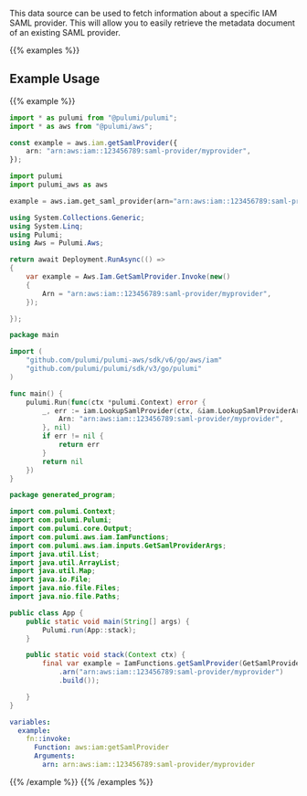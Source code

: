 This data source can be used to fetch information about a specific
IAM SAML provider. This will allow you to easily retrieve the metadata
document of an existing SAML provider.

{{% examples %}}
## Example Usage
{{% example %}}

```typescript
import * as pulumi from "@pulumi/pulumi";
import * as aws from "@pulumi/aws";

const example = aws.iam.getSamlProvider({
    arn: "arn:aws:iam::123456789:saml-provider/myprovider",
});
```
```python
import pulumi
import pulumi_aws as aws

example = aws.iam.get_saml_provider(arn="arn:aws:iam::123456789:saml-provider/myprovider")
```
```csharp
using System.Collections.Generic;
using System.Linq;
using Pulumi;
using Aws = Pulumi.Aws;

return await Deployment.RunAsync(() => 
{
    var example = Aws.Iam.GetSamlProvider.Invoke(new()
    {
        Arn = "arn:aws:iam::123456789:saml-provider/myprovider",
    });

});
```
```go
package main

import (
	"github.com/pulumi/pulumi-aws/sdk/v6/go/aws/iam"
	"github.com/pulumi/pulumi/sdk/v3/go/pulumi"
)

func main() {
	pulumi.Run(func(ctx *pulumi.Context) error {
		_, err := iam.LookupSamlProvider(ctx, &iam.LookupSamlProviderArgs{
			Arn: "arn:aws:iam::123456789:saml-provider/myprovider",
		}, nil)
		if err != nil {
			return err
		}
		return nil
	})
}
```
```java
package generated_program;

import com.pulumi.Context;
import com.pulumi.Pulumi;
import com.pulumi.core.Output;
import com.pulumi.aws.iam.IamFunctions;
import com.pulumi.aws.iam.inputs.GetSamlProviderArgs;
import java.util.List;
import java.util.ArrayList;
import java.util.Map;
import java.io.File;
import java.nio.file.Files;
import java.nio.file.Paths;

public class App {
    public static void main(String[] args) {
        Pulumi.run(App::stack);
    }

    public static void stack(Context ctx) {
        final var example = IamFunctions.getSamlProvider(GetSamlProviderArgs.builder()
            .arn("arn:aws:iam::123456789:saml-provider/myprovider")
            .build());

    }
}
```
```yaml
variables:
  example:
    fn::invoke:
      Function: aws:iam:getSamlProvider
      Arguments:
        arn: arn:aws:iam::123456789:saml-provider/myprovider
```
{{% /example %}}
{{% /examples %}}